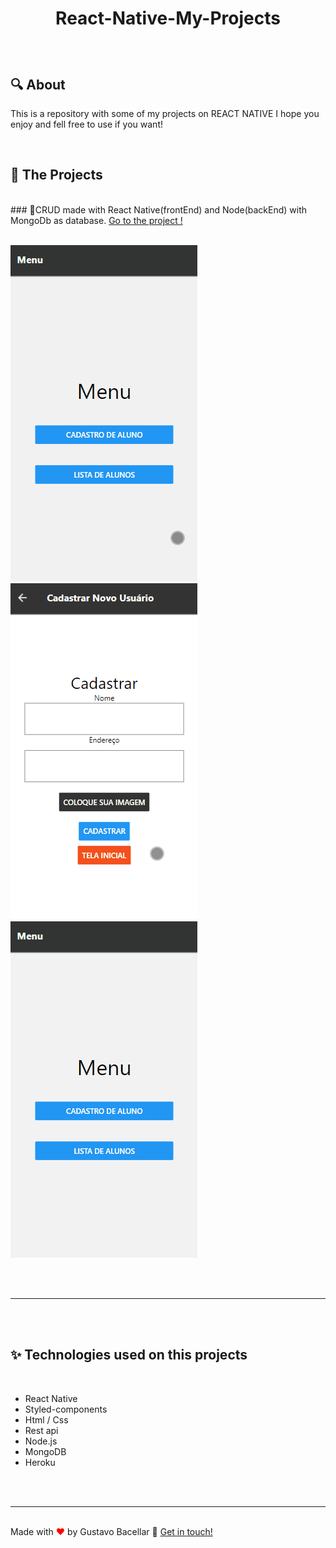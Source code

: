 # <p align=center>React-Native-My-Projects</p>

<br>

## 🔍 About

<p>This is a repository with some of my projects on REACT NATIVE I hope you enjoy and fell free to use if you want!</p>
<br>

## 🚀 The Projects

<br>
### 📱CRUD made with React Native(frontEnd) and Node(backEnd) with MongoDb as database. <a href="#">Go to  the project !</a>
<br>
<br>
<div>

![Pagina](./github/CadastroNative.gif)
![Pagina](./github/Delete.gif)
![Pagina](./github/EDITAR.gif)

</div>

<br>
<br>

<hr/>
<br>
<br>

## ✨ Technologies used on this projects

<br>

<ul>
    <li> React Native
    <li> Styled-components
    <li> Html / Css
    <li> Rest api
    <li> Node.js
    <li> MongoDB
    <li> Heroku
</ul>

<br>

<br>
<hr/>
<br>
Made with <span style = "color: red">♥</span> by Gustavo Bacellar 👋 <a href="https://www.linkedin.com/in/gustavo-bacellar/?msgControlName=reply_to_sender&msgConversationId=6714883939833561088&msgOverlay=true">Get in touch!</a>
